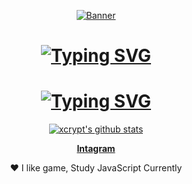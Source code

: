<p align="center">
  <a href="https://ww.edionlee55.com"><img src=https://github.com/edisonlee55/edisonlee55/assets/161102342/50718296-51a5-4b99-9e05-564c0e01b869
 alt="Banner"></a>
</p>

<h1 align="center"> <a href=<a href="><img src="<a href="https://git.io/typing-svg"><img src="https://readme-typing-svg.herokuapp.com?font=Fira+Code&pause=1000&color=852222&random=false&width=435&lines=Hi+!+I'm+xcrxypt!" alt="Typing SVG" /></a> </a>
<h1 align="center"><a href="https://git.io/typing-svg"><img src="https://readme-typing-svg.herokuapp.com?font=Fira+Code&pause=1500&color=852222&random=false&width=435&lines=Welcome+to+my+GitHub+profile+%3A)" alt="Typing SVG" /></a></h1>

<p align="center">
  <a href="https://github.com/xcrxypt"><img src="https://github-readme-stats.vercel.app/api?username=xcrxypt&hide_border=true&show_icons=true" alt="xcrypt's github stats"></a>
</p>

<p align="center">
  <strong><a href="https://www.instagram.com/vinininh/">Intagram</a></strong>
</p>

<p align="center">❤ I like game, Study JavaScript Currently
